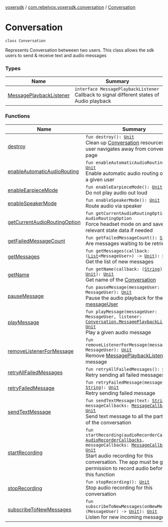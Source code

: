 [voxersdk](../../index.md) / [com.rebelvox.voxersdk.conversation](../index.md) / [Conversation](./index.md)

# Conversation

`class Conversation`

Represents Conversation betweeen two users.
This class allows the sdk users to send &amp; receive text and audio messages

### Types

| Name | Summary |
|---|---|
| [MessagePlaybackListener](-message-playback-listener/index.md) | `interface MessagePlaybackListener`<br>Callback to signal different states of Audio playback |

### Functions

| Name | Summary |
|---|---|
| [destroy](destroy.md) | `fun destroy(): `[`Unit`](https://kotlinlang.org/api/latest/jvm/stdlib/kotlin/-unit/index.html)<br>Clean up [Conversation](./index.md) resources when user navigates away from conversation page |
| [enableAutomaticAudioRouting](enable-automatic-audio-routing.md) | `fun enableAutomaticAudioRouting(): `[`Unit`](https://kotlinlang.org/api/latest/jvm/stdlib/kotlin/-unit/index.html)<br>Enable automatic audio routing option for a given user |
| [enableEarpieceMode](enable-earpiece-mode.md) | `fun enableEarpieceMode(): `[`Unit`](https://kotlinlang.org/api/latest/jvm/stdlib/kotlin/-unit/index.html)<br>Do not play audio out loud |
| [enableSpeakerMode](enable-speaker-mode.md) | `fun enableSpeakerMode(): `[`Unit`](https://kotlinlang.org/api/latest/jvm/stdlib/kotlin/-unit/index.html)<br>Route audio via speaker |
| [getCurrentAudioRoutingOption](get-current-audio-routing-option.md) | `fun getCurrentAudioRoutingOption(): AudioRoutingOption`<br>Force headset mode on and save relevant state data if needed |
| [getFailedMessageCount](get-failed-message-count.md) | `fun getFailedMessageCount(): `[`SyncData`](../../com.rebelvox.voxersdk.synchronization/-sync-data/index.md)<br>Are messages waiting to be retried |
| [getMessages](get-messages.md) | `fun getMessages(callback: (`[`List`](https://kotlinlang.org/api/latest/jvm/stdlib/kotlin.collections/-list/index.html)`<MessageUser>) -> `[`Unit`](https://kotlinlang.org/api/latest/jvm/stdlib/kotlin/-unit/index.html)`): `[`Unit`](https://kotlinlang.org/api/latest/jvm/stdlib/kotlin/-unit/index.html)<br>Get the list of new messages |
| [getName](get-name.md) | `fun getName(callback: (`[`String`](https://kotlinlang.org/api/latest/jvm/stdlib/kotlin/-string/index.html)`) -> `[`Unit`](https://kotlinlang.org/api/latest/jvm/stdlib/kotlin/-unit/index.html)`): `[`Unit`](https://kotlinlang.org/api/latest/jvm/stdlib/kotlin/-unit/index.html)<br>Get name of the [Conversation](./index.md) |
| [pauseMessage](pause-message.md) | `fun pauseMessage(messageUser: MessageUser): `[`Unit`](https://kotlinlang.org/api/latest/jvm/stdlib/kotlin/-unit/index.html)<br>Pause the audio playback for the given [messageUser](pause-message.md#com.rebelvox.voxersdk.conversation.Conversation$pauseMessage(com.rebelvox.dataaccessor.messageAccessor.MessageUser)/messageUser) |
| [playMessage](play-message.md) | `fun playMessage(messageUser: MessageUser, listener: `[`Conversation.MessagePlaybackListener`](-message-playback-listener/index.md)`): `[`Unit`](https://kotlinlang.org/api/latest/jvm/stdlib/kotlin/-unit/index.html)<br>Play a given audio message |
| [removeListenerForMessage](remove-listener-for-message.md) | `fun removeListenerForMessage(messageUser: MessageUser): `[`Unit`](https://kotlinlang.org/api/latest/jvm/stdlib/kotlin/-unit/index.html)<br>Remove [MessagePlaybackListener](-message-playback-listener/index.md) for message |
| [retryAllFailedMessages](retry-all-failed-messages.md) | `fun retryAllFailedMessages(): `[`Unit`](https://kotlinlang.org/api/latest/jvm/stdlib/kotlin/-unit/index.html)<br>Retry sending all failed messages |
| [retryFailedMessage](retry-failed-message.md) | `fun retryFailedMessage(messageId: `[`String`](https://kotlinlang.org/api/latest/jvm/stdlib/kotlin/-string/index.html)`): `[`Unit`](https://kotlinlang.org/api/latest/jvm/stdlib/kotlin/-unit/index.html)<br>Retry sending failed message |
| [sendTextMessage](send-text-message.md) | `fun sendTextMessage(text: `[`String`](https://kotlinlang.org/api/latest/jvm/stdlib/kotlin/-string/index.html)`, messageCallbacks: `[`MessageCallbacks`](../-message-callbacks/index.md)`): `[`Unit`](https://kotlinlang.org/api/latest/jvm/stdlib/kotlin/-unit/index.html)<br>Send text message to all the participants of the conversation |
| [startRecording](start-recording.md) | `fun startRecording(audioRecorderCallbacks: `[`AudioRecorderCallbacks`](../-audio-recorder-callbacks/index.md)`, messageCallbacks: `[`MessageCallbacks`](../-message-callbacks/index.md)`): `[`Unit`](https://kotlinlang.org/api/latest/jvm/stdlib/kotlin/-unit/index.html)<br>Start audio recording for this conversation. The app must be given permission to record audio before calling this function |
| [stopRecording](stop-recording.md) | `fun stopRecording(): `[`Unit`](https://kotlinlang.org/api/latest/jvm/stdlib/kotlin/-unit/index.html)<br>Stop audio recording for this conversation |
| [subscribeToNewMessages](subscribe-to-new-messages.md) | `fun subscribeToNewMessages(onNewMessage: (MessageUser) -> `[`Unit`](https://kotlinlang.org/api/latest/jvm/stdlib/kotlin/-unit/index.html)`): `[`Unit`](https://kotlinlang.org/api/latest/jvm/stdlib/kotlin/-unit/index.html)<br>Listen for new incoming messages |
